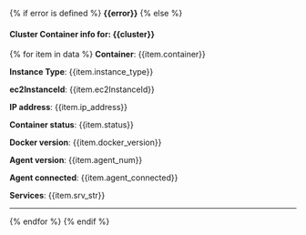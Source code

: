 {% if error is defined %}
**{{error}}**
{% else %}
#### Cluster Container info for: {{cluster}}
{% for item in data %}
**Container**: {{item.container}}

**Instance Type**: {{item.instance_type}}

**ec2InstanceId**: {{item.ec2InstanceId}}

**IP address**: {{item.ip_address}}

**Container status**: {{item.status}}

**Docker version**: {{item.docker_version}}

**Agent version**: {{item.agent_num}}

**Agent connected**: {{item.agent_connected}}

**Services**: {{item.srv_str}}

  -----
{% endfor %}
{% endif %}